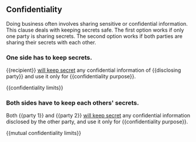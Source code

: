 ## Confidentiality

Doing business often involves sharing sensitive or confidential information. This clause deals with keeping secrets safe. The first option works if only one party is sharing secrets. The second option works if both parties are sharing their secrets with each other.

### One side has to keep secrets.

{{recipient}} [will keep secret](https://github.com/lawpatch/au-confidentiality/blob/b2778d38f0e06be0a7f2ce4b20620e797cf0d501/confidentiality_terms.md) any confidential information of {{disclosing party}} and use it only for {{confidentiality purpose}}.

{{confidentiality limits}}

### Both sides have to keep each others' secrets.

Both {{party 1}} and {{party 2}} [will keep secret](https://github.com/lawpatch/au-confidentiality/blob/b2778d38f0e06be0a7f2ce4b20620e797cf0d501/confidentiality_terms.md) any confidential information disclosed by the other party, and use it only for {{confidentiality purpose}}.

{{mutual confidentiality limits}}
